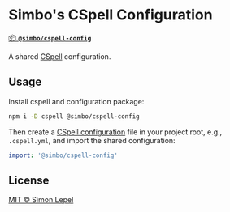 # Simbo's CSpell Configuration

[📦 **`@simbo/cspell-config`**](https://npmjs.com/package/@simbo/cspell-config)

A shared [CSpell](https://cspell.org/) configuration.

## Usage

Install cspell and configuration package:

```bash
npm i -D cspell @simbo/cspell-config
```

Then create a [CSpell configuration](https://cspell.org/docs/Configuration) file
in your project root, e.g., `.cspell.yml`, and import the shared configuration:

```yml
import: '@simbo/cspell-config'
```

## License

[MIT © Simon Lepel](http://simbo.mit-license.org/)
